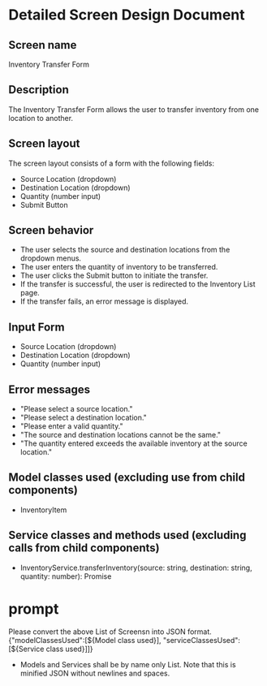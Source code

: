 # Detailed Screen Design Document

## Screen name
Inventory Transfer Form

## Description
The Inventory Transfer Form allows the user to transfer inventory from one location to another.

## Screen layout
The screen layout consists of a form with the following fields:
- Source Location (dropdown)
- Destination Location (dropdown)
- Quantity (number input)
- Submit Button

## Screen behavior
- The user selects the source and destination locations from the dropdown menus.
- The user enters the quantity of inventory to be transferred.
- The user clicks the Submit button to initiate the transfer.
- If the transfer is successful, the user is redirected to the Inventory List page.
- If the transfer fails, an error message is displayed.

## Input Form
- Source Location (dropdown)
- Destination Location (dropdown)
- Quantity (number input)

## Error messages
- "Please select a source location."
- "Please select a destination location."
- "Please enter a valid quantity."
- "The source and destination locations cannot be the same."
- "The quantity entered exceeds the available inventory at the source location."

## Model classes used (excluding use from child components)
- InventoryItem

## Service classes and methods used (excluding calls from child components)
- InventoryService.transferInventory(source: string, destination: string, quantity: number): Promise<void>

# prompt
Please convert the above List of Screensn into JSON format.
{"modelClassesUsed":[${Model class used}], "serviceClassesUsed":[${Service class used}]]}
* Models and Services shall be by name only List.
Note that this is minified JSON without newlines and spaces.
